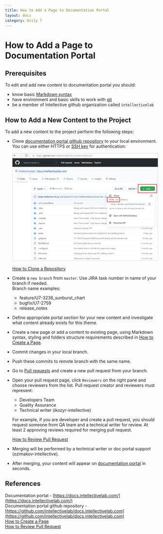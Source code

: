 ```yaml
---
title: How to Add a Page to Documentation Portal
layout: docs
category: Unity 7
---
```

# How to Add a Page to Documentation Portal

## Prerequisites

To edit and add new content to documentation portal you should:
- know basic [Markdown syntax](how-to-add-page-to-doc-portal/markdown-syntax.md)
- have environment and basic skills to work with [git](https://docs.github.com/en/free-pro-team@latest/github/getting-started-with-github/git-and-github-learning-resources)
- be a member of Intellective github organization called `intellectivelab` 

## How to Add a New Content to the Project

To add a new content to the project perform the following steps:
- Clone [documentation portal github repository]((https://github.com/intellectivelab/docs.intellectivelab.com)) to your local environment.  
    You can use either HTTPS or [SSH key](https://docs.github.com/en/free-pro-team@latest/github/authenticating-to-github/connecting-to-github-with-ssh) for authentication: 
    
    ![Clone repository](how-to-add-page-to-doc-portal/images/clone-repo.png)
    
    [How to Clone a Repository](https://docs.github.com/en/free-pro-team@latest/github/creating-cloning-and-archiving-repositories/cloning-a-repository)
- Create a `new branch` from `master`. Use JIRA task number in name of your branch if needed.  
    Branch name examples:
    - feature/U7-3236_sunburst_chart
    - bugfix/U7-2759
    - release_notes  
- Define appropriate portal section for your new content and investigate what content already exists for this theme. 
- Create a new page or add a content to existing page, using Markdown syntax, styling and folders structure 
requirements described in [How to Create a Page](how-to-add-page-to-doc-portal/how-to-create-page.md). 
- Commit changes in your local branch.
- Push these commits to remote branch with the same name.
- Go to [Pull requests](https://github.com/intellectivelab/docs.intellectivelab.com/pulls) and create a new pull request from your branch.
- Open your pull request page, click `Reviewers` on the right pane and choose reviewers from the list. Pull request creator and reviewers must represent:
    - Developers Team
    - Quality Assurance
    - Technical writer (ikozyr-intellective)
    
    For example, if you are developer and create a pull request, 
    you should request someone from QA team and a technical writer for review. 
    At least 2 approving reviews required for merging pull request.
    
    [How to Review Pull Request](how-to-add-page-to-doc-portal/how-to-review-pull-request.md)  
- Merging will be performed by a technical writer or doc portal support (ozimakov-intellective). 
- After merging, your content will appear on [documentation portal](https://docs.intellectivelab.com/) in seconds.

## References

Documentation portal - [https://docs.intellectivelab.com/](https://docs.intellectivelab.com/)   
Documentation portal github repository - [https://github.com/intellectivelab/docs.intellectivelab.com](https://github.com/intellectivelab/docs.intellectivelab.com)  
[How to Create a Page](/how-to-add-page-to-doc-portal/how-to-create-page.md)  
[How to Review Pull Request](/how-to-add-page-to-doc-portal/how-to-review-pull-request.md) 